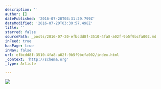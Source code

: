 ```yaml
---
description: ''
author: []
datePublished: '2016-07-20T03:31:29.799Z'
dateModified: '2016-07-20T03:30:57.498Z'
title: ''
starred: false
sourcePath: _posts/2016-07-20-efbcdd8f-3510-4fa8-a02f-9b5f9bcfa002.md
inFeed: true
hasPage: true
inNav: false
url: efbcdd8f-3510-4fa8-a02f-9b5f9bcfa002/index.html
_context: 'http://schema.org'
_type: Article

---
```

![](https://the-grid-user-content.s3-us-west-2.amazonaws.com/197f5304-6116-467e-80ac-d0152ce99c25.jpg)